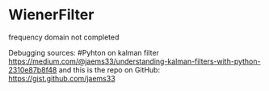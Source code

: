 # WienerFilter
frequency domain not completed

Debugging sources:
#Pyhton on kalman filter
https://medium.com/@jaems33/understanding-kalman-filters-with-python-2310e87b8f48 and this is the repo on GitHub: https://gist.github.com/jaems33
